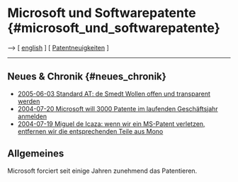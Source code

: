 # Microsoft und Softwarepatente {#microsoft_und_softwarepatente}

\--\> \[ [ english](SwpatmicrosoftEn "wikilink") \] \[ [
Patentneuigkeiten](SwpatcninoDe "wikilink") \]

------------------------------------------------------------------------

## Neues & Chronik {#neues_chronik}

-   [2005-06-03 Standard AT: de Smedt Wollen offen und transparent
    werden](http://derstandard.at/?url=/?id=2068300 "wikilink")
-   [ 2004-07-20 Microsoft will 3000 Patente im laufenden Geschäftsjahr
    anmelden](Microsoft040720De "wikilink")
-   [2004-07-19 Miguel de Icaza: wenn wir ein MS-Patent verletzen,
    entfernen wir die entsprechenden Teile aus
    Mono](http://www.zdnet.de/itmanager/tech/0,39023442,39124183,00.htm "wikilink")

## Allgemeines

Microsoft forciert seit einige Jahren zunehmend das Patentieren.
